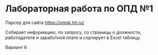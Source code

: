 # Лабораторная работа по ОПД №1
Парсер для сайта https://omsk.hh.ru/

Собирает информацию, по запросу, со страницы о должности, работодателе и заработной плате и сортирует в Excel таблицу.

Вариант 6